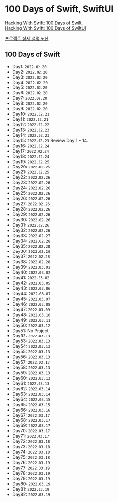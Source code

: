 # 100 Days of Swift, SwiftUI

[Hacking With Swift: 100 Days of Swift](https://www.hackingwithswift.com/100).   
[Hacking With Swift: 100 Days of SwiftUI](https://www.hackingwithswift.com/100/swiftui)

[프로젝트 상세 설명 노션](https://uniqueimaginate.notion.site/0dcdf114967b422f9be92eb0b012b07f)

## 100 Days of Swift
- Day1: 	`2022.02.20`
- Day2: 	`2022.02.20`
- Day3: 	`2022.02.20`
- Day4: 	`2022.02.20`
- Day5: 	`2022.02.20`
- Day6: 	`2022.02.20`
- Day7: 	`2022.02.20`
- Day8: 	`2022.02.20`
- Day9: 	`2022.02.20`
- Day10: 	`2022.02.21`
- Day11: 	`2022.02.21`
- Day12:	`2022.02.22`
- Day13: 	`2022.02.23`
- Day14: 	`2022.02.23`
- Day15:	`2022.02.23`  Review Day 1 ~ 14.
- Day16:	`2022.02.24`
- Day17:	`2022.02.24`
- Day18:	`2022.02.24`
- Day19:	`2022.02.25`
- Day20:	`2022.02.25`
- Day21:	`2022.02.25`
- Day22:	`2022.02.26`
- Day23:	`2022.02.26`
- Day24:	`2022.02.26`
- Day25:	`2022.02.26`
- Day26:	`2022.02.26`
- Day27:	`2022.02.26`
- Day28:	`2022.02.26`
- Day29:	`2022.02.26`
- Day30: 	`2022.02.26`
- Day31: 	`2022.02.26`
- Day32:	`2022.02.26`
- Day33: 	`2022.02.27`
- Day34: 	`2022.02.28`
- Day35: 	`2022.02.28`
- Day36: 	`2022.02.28`
- Day37: 	`2022.02.28`
- Day38: 	`2022.02.28`
- Day39:	`2022.03.01`
- Day40:	`2022.03.02`
- Day41:	`2022.03.02`
- Day42:	`2022.03.05`
- Day43:	`2022.03.06`
- Day44:	`2022.03.07`
- Day45: 	`2022.03.07`
- Day46: 	`2022.03.08`
- Day47:	`2022.03.09`
- Day48: 	`2022.03.10`
- Day49: 	`2022.03.11`
- Day50: 	`2022.03.12`
- Day51:	No Project
- Day52: 	`2022.03.13`
- Day53:	`2022.03.13`
- Day54: 	`2022.03.13`
- Day55:	`2022.03.13`
- Day56:	`2022.03.13`
- Day57:	`2022.03.13`
- Day58: 	`2022.03.13`
- Day59:	`2022.03.13`
- Day60:	`2022.03.13`
- Day61: 	`2022.03.13`
- Day62:	`2022.03.14`
- Day63:	`2022.03.14`
- Day64:	`2022.03.15`
- Day65:	`2022.03.15`
- Day66:	`2022.03.16`
- Day67:	`2022.03.17`
- Day68:	`2022.03.17`
- Day69: 	`2022.03.17`
- Day70:	`2022.03.17`
- Day71:	`2022.03.17`
- Day72:	`2022.03.18`
- Day73:	`2022.03.18`
- Day74: 	`2022.03.18`
- Day75: 	`2022.03.18`
- Day76:	`2022.03.19`
- Day77:	`2022.03.19`
- Day78:	`2022.03.19`
- Day79:	`2022.03.19`
- Day80:	`2022.03.19`
- Day81: 	`2022.03.19`
- Day82:	`2022.03.19`












